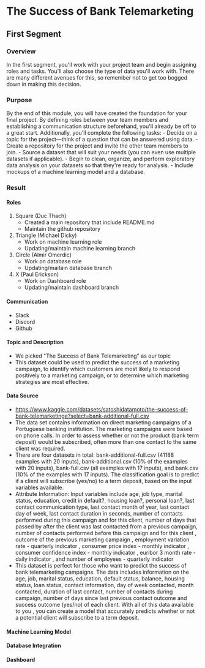 # The Success of Bank Telemarketing
## First Segment
### Overview
In the first segment, you'll work with your project team and begin assigning roles and tasks. You'll also choose the type of data you'll work with. There are many different avenues for this, so remember not to get too bogged down in making this decision.
### Purpose
By the end of this module, you will have created the foundation for your final project. By defining roles between your team members and establishing a communication structure beforehand, you'll already be off to a great start. Additionally, you'll complete the following tasks:
	- Decide on a topic for the project—think of a question that can be answered using data.
 	- Create a repository for the project and invite the other team members to join.
 	- Source a dataset that will suit your needs (you can even use multiple datasets if applicable).
 	- Begin to clean, organize, and perform exploratory data analysis on your datasets so that they're ready for analysis.
 	- Include mockups of a machine learning model and a database.
### Result
#### Roles
1. Square (Duc Thach)  
	- Created a main repository that include README.md
	- Maintain the github repository
2. Triangle (Michael Dicky)
	- Work on machine learning role
	- Updating/maintain machine learning branch
3. Circle (Almir Omerdic)
	- Work on database role
	- Updating/maitain database branch
4. X (Paul Erickson)
	- Work on Dashboard role
	- Updating/maintain dashboard branch 
#### Communication
- Slack
- Discord
- Github	
#### Topic and Description
- We picked "The Success of Bank Telemarketing" as our topic
- This dataset could be used to predict the success of a marketing campaign, to identify which customers are most likely to respond positively to a marketing campaign, or to determine which marketing strategies are most effective.
#### Data Source
- https://www.kaggle.com/datasets/satoshidatamoto/the-success-of-bank-telemarketinge?select=bank-additional-full.csv
- The data set contains information on direct marketing campaigns of a Portuguese banking institution. The marketing campaigns were based on phone calls. In order to assess whether or not the product (bank term deposit) would be subscribed, often more than one contact to the same client was required.  
- There are four datasets in total: bank-additional-full.csv (41188 examples with 20 inputs), bank-additional.csv (10% of the examples with 20 inputs), bank-full.csv (all examples with 17 inputs), and bank.csv (10% of the examples with 17 inputs). The classification goal is to predict if a client will subscribe (yes/no) to a term deposit, based on the input variables available.  
- Attribute Information: Input variables include age, job type, marital status, education, credit in default?, housing loan?, personal loan?, last contact communication type, last contact month of year, last contact day of week, last contact duration in seconds, number of contacts performed during this campaign and for this client, number of days that passed by after the client was last contacted from a previous campaign, number of contacts performed before this campaign and for this client , outcome of the previous marketing campaign , employment variation rate - quarterly indicator , consumer price index - monthly indicator , consumer confidence index - monthly indicator , euribor 3 month rate - daily indicator , and number of employees - quarterly indicator
- This dataset is perfect for those who want to predict the success of bank telemarketing campaigns. The data includes information on the age, job, marital status, education, default status, balance, housing status, loan status, contact information, day of week contacted, month contacted, duration of last contact, number of contacts during campaign, number of days since last previous contact outcome and success outcome (yes/no) of each client. With all of this data available to you , you can create a model that accurately predicts whether or not a potential client will subscribe to a term deposit.
#### Machine Learning Model

#### Database Integration

#### Dashboard  	

